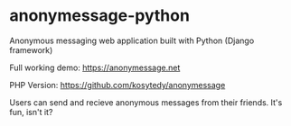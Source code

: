 # anonymessage-python
Anonymous messaging web application built with Python (Django framework)

Full working demo: https://anonymessage.net

PHP Version: https://github.com/kosytedy/anonymessage

Users can send and recieve anonymous messages from their friends. It's fun, isn't it?

